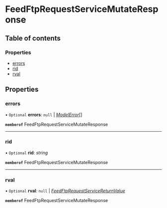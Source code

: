 # FeedFtpRequestServiceMutateResponse


## Table of contents

### Properties

- [errors](feedftprequestservicemutateresponse.md#errors)
- [rid](feedftprequestservicemutateresponse.md#rid)
- [rval](feedftprequestservicemutateresponse.md#rval)

## Properties

### errors

• `Optional` **errors**: ``null`` \| [*ModelError*](modelerror.md)[]

**`memberof`** FeedFtpRequestServiceMutateResponse

___

### rid

• `Optional` **rid**: *string*

**`memberof`** FeedFtpRequestServiceMutateResponse

___

### rval

• `Optional` **rval**: ``null`` \| [*FeedFtpRequestServiceReturnValue*](feedftprequestservicereturnvalue.md)

**`memberof`** FeedFtpRequestServiceMutateResponse

